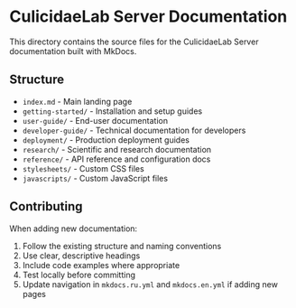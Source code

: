 # CulicidaeLab Server Documentation

This directory contains the source files for the CulicidaeLab Server documentation built with MkDocs.

## Structure

- `index.md` - Main landing page
- `getting-started/` - Installation and setup guides
- `user-guide/` - End-user documentation
- `developer-guide/` - Technical documentation for developers
- `deployment/` - Production deployment guides
- `research/` - Scientific and research documentation
- `reference/` - API reference and configuration docs
- `stylesheets/` - Custom CSS files
- `javascripts/` - Custom JavaScript files


## Contributing

When adding new documentation:

1. Follow the existing structure and naming conventions
2. Use clear, descriptive headings
3. Include code examples where appropriate
4. Test locally before committing
5. Update navigation in `mkdocs.ru.yml` and `mkdocs.en.yml` if adding new pages
